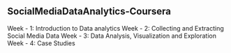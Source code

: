 ## SocialMediaDataAnalytics-Coursera
Week - 1: Introduction to Data analytics
Week - 2: Collecting and Extracting Social Media Data
Week - 3: Data Analysis, Visualization and Exploration
Week - 4: Case Studies
